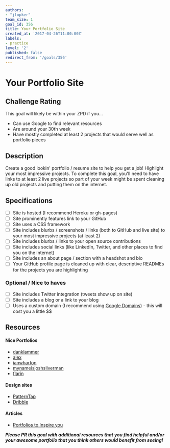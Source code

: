 ```yaml
---
authors:
- "jlopker"
team_size: 1
goal_id: 356
title: Your Portfolio Site
created_at: '2017-04-26T11:00:00Z'
labels:
- practice
level: '2'
published: false
redirect_from: '/goals/356'
---
```


# Your Portfolio Site

## Challenge Rating

This goal will likely be within your ZPD if you...

- Can use Google to find relevant resources
- Are around your 30th week
- Have mostly completed at least 2 projects that would serve well as portfolio pieces

## Description

Create a good lookin' portfolio / resume site to help you get a job! Highlight your most impressive projects. To complete this goal, you'll need to have links to at least 2 live projects so part of your week might be spent cleaning up old projects and putting them on the internet.

## Specifications

- [ ] Site is hosted (I recommend Heroku or gh-pages)
- [ ] Site prominently features link to your GitHub
- [ ] Site uses a CSS framework
- [ ] Site includes blurbs / screenshots / links (both to GitHub and live site) to your most impressive projects (at least 2)
- [ ] Site includes blurbs / links to your open source contributions
- [ ] Site includes social links (like LinkedIn, Twitter, and other places to find you on the internet)
- [ ] Site includes an about page / section with a headshot and bio
- [ ] Your GitHub profile page is cleaned up with clear, descriptive READMEs for the projects you are highlighting

### Optional / Nice to haves

- [ ] Site includes Twitter integration (tweets show up on site)
- [ ] Site includes a blog or a link to your blog
- [ ] Uses a custom domain (I recommend using [Google Domains](https://domains.google/)) - this will cost you a little $$

## Resources

#### Nice Portfolios

- [danklammer](http://danklammer.com/)
- [alex](https://alex.dytry.ch/)
- [ianwharton](http://www.ianwharton.com/)
- [mynameisjoshsilverman](http://www.mynameisjoshsilverman.com/)
- [flarin](http://www.flarin.com/)

#### Design sites

- [PatternTap](http://zurb.com/patterntap)
- [Dribble](https://dribbble.com/)

#### Articles

- [Portfolios to Inspire you](https://medium.com/@learntocodewithme/15-web-developer-portfolios-to-inspire-you-137fb1743cae)

***Please PR this goal with additional resources that you find helpful and/or your awesome portfolio that you think others would benefit from seeing!***
